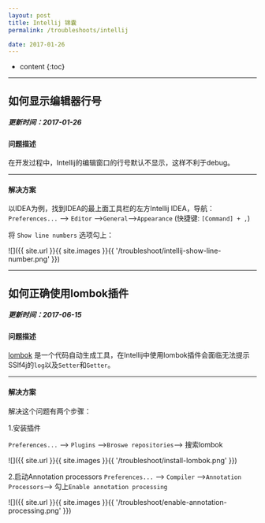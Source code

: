 ```yaml
---
layout: post
title: Intellij 锦囊
permalink: /troubleshoots/intellij

date: 2017-01-26
---
```


* content
{:toc}

---

## 如何显示编辑器行号

##### 更新时间：2017-01-26

#### 问题描述
在开发过程中，Intellij的编辑窗口的行号默认不显示，这样不利于debug。

---

#### 解决方案
以IDEA为例，找到IDEA的最上面工具栏的左方Intellij IDEA，导航：`Preferences...` --> `Editor` -->`General`-->`Appearance` (快捷键: `[Command] + ,`)

将 `Show line numbers` 选项勾上：

![]({{ site.url }}{{ site.images }}{{ '/troubleshoot/intellij-show-line-number.png' }})


---

## 如何正确使用lombok插件

##### 更新时间：2017-06-15

#### 问题描述
[lombok](https://github.com/rzwitserloot/lombok) 是一个代码自动生成工具，在Intellij中使用lombok插件会面临无法提示SSlf4j的`log`以及`Setter`和`Getter`。

---

#### 解决方案
解决这个问题有两个步骤：

1.安装插件

`Preferences...` --> `Plugins` -->`Broswe repositories`--> 搜索lombok

![]({{ site.url }}{{ site.images }}{{ '/troubleshoot/install-lombok.png' }})

2.启动Annotation processors
`Preferences...` --> `Compiler` -->`Annotation Processors`--> 勾上`Enable annotation processing`

![]({{ site.url }}{{ site.images }}{{ '/troubleshoot/enable-annotation-processing.png' }})









